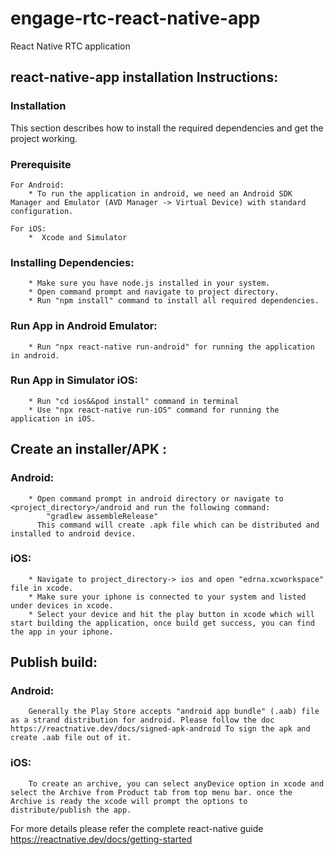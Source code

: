 # engage-rtc-react-native-app
React Native RTC application

## react-native-app installation Instructions:
 
### Installation
This section describes how to install the required dependencies and get the project working.

   ### Prerequisite
	For Android:
		* To run the application in android, we need an Android SDK Manager and Emulator (AVD Manager -> Virtual Device) with standard configuration.
	
	For iOS:
		*  Xcode and Simulator

   ### Installing Dependencies:
		* Make sure you have node.js installed in your system.
		* Open command prompt and navigate to project directory.
		* Run "npm install" command to install all required dependencies.
	
   ### Run App in Android Emulator: 
		* Run "npx react-native run-android" for running the application in android. 
	
   ### Run App in Simulator iOS: 
		* Run "cd ios&&pod install" command in terminal
		* Use "npx react-native run-iOS" command for running the application in iOS.
	
## Create an installer/APK :
   ### Android: 
		* Open command prompt in android directory or navigate to <project_directory>/android and run the following command:
			"gradlew assembleRelease"
		  This command will create .apk file which can be distributed and installed to android device.
		  
   ### iOS:
		* Navigate to project_directory-> ios and open "edrna.xcworkspace" file in xcode.
		* Make sure your iphone is connected to your system and listed under devices in xcode.
		* Select your device and hit the play button in xcode which will start building the application, once build get success, you can find the app in your iphone.

## Publish build:
   ### Android:
		Generally the Play Store accepts "android app bundle" (.aab) file as a strand distribution for android. Please follow the doc https://reactnative.dev/docs/signed-apk-android To sign the apk and create .aab file out of it.
		
   ### iOS: 
		To create an archive, you can select anyDevice option in xcode and select the Archive from Product tab from top menu bar. once the Archive is ready the xcode will prompt the options to distribute/publish the app.	
		
For more details please refer the complete react-native guide https://reactnative.dev/docs/getting-started
